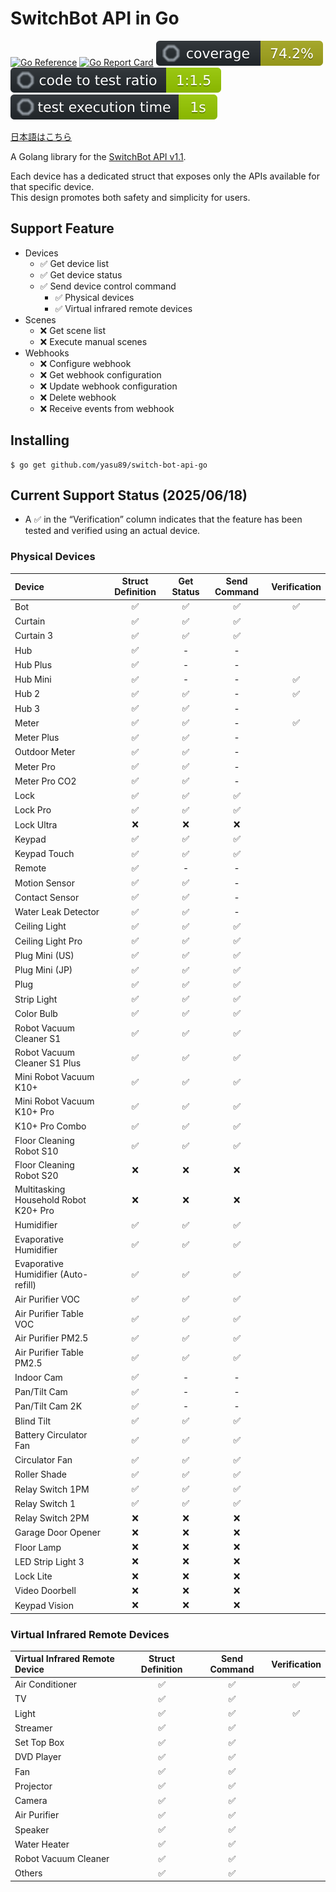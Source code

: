 # SwitchBot API in Go

[![Go Reference](https://pkg.go.dev/badge/github.com/yasu89/switch-bot-api-go.svg)](https://pkg.go.dev/github.com/yasu89/switch-bot-api-go)
[![Go Report Card](https://goreportcard.com/badge/github.com/yasu89/switch-bot-api-go)](https://goreportcard.com/report/github.com/yasu89/switch-bot-api-go)
![Coverage](https://raw.githubusercontent.com/yasu89/octocovs/main/badges/yasu89/switch-bot-api-go/coverage.svg)
![Code to Test Ratio](https://raw.githubusercontent.com/yasu89/octocovs/main/badges/yasu89/switch-bot-api-go/ratio.svg)
![Test Execution Time](https://raw.githubusercontent.com/yasu89/octocovs/main/badges/yasu89/switch-bot-api-go/time.svg)

[日本語はこちら](README_ja.md)

A Golang library for the [SwitchBot API v1.1](https://github.com/OpenWonderLabs/SwitchBotAPI).

Each device has a dedicated struct that exposes only the APIs available for that specific device.<br>
This design promotes both safety and simplicity for users.

## Support Feature

- Devices
  - ✅️ Get device list
  - ✅ Get device status
  - ✅ Send device control command
    - ✅ Physical devices
    - ✅ Virtual infrared remote devices
- Scenes
  - ❌ Get scene list
  - ❌ Execute manual scenes
- Webhooks
  - ❌ Configure webhook
  - ❌ Get webhook configuration
  - ❌ Update webhook configuration
  - ❌ Delete webhook
  - ❌ Receive events from webhook

## Installing

```shell
$ go get github.com/yasu89/switch-bot-api-go
```

## Current Support Status (2025/06/18)

- A ✅ in the “Verification” column indicates that the feature has been tested and verified using an actual device.

### Physical Devices

| Device                                | Struct Definition | Get Status | Send Command | Verification |
|:--------------------------------------|:-----------------:|:----------:|:------------:|:------------:|
| Bot                                   |         ✅         |     ✅      |      ✅       |      ✅       |
| Curtain                               |         ✅         |     ✅      |      ✅       |              |
| Curtain 3                             |         ✅         |     ✅      |      ✅       |              |
| Hub                                   |        ✅️         |     -      |      -       |              |
| Hub Plus                              |         ✅         |     -      |      -       |              |
| Hub Mini                              |         ✅         |     -      |      -       |      ✅       |
| Hub 2                                 |         ✅         |     ✅      |      -       |      ✅       |
| Hub 3                                 |         ✅         |     ✅      |      -       |              |
| Meter                                 |         ✅         |     ✅      |      -       |      ✅       |
| Meter Plus                            |         ✅         |     ✅      |      -       |              |
| Outdoor Meter                         |         ✅         |     ✅      |      -       |              |
| Meter Pro                             |         ✅         |     ✅      |      -       |              |
| Meter Pro CO2                         |         ✅         |     ✅      |      -       |              |
| Lock                                  |         ✅         |     ✅      |      ✅       |              |
| Lock Pro                              |         ✅         |     ✅      |      ✅       |              |
| Lock Ultra                            |         ❌         |     ❌      |      ❌       |              |
| Keypad                                |         ✅         |     ✅      |      ✅       |              |
| Keypad Touch                          |         ✅         |     ✅      |      ✅       |              |
| Remote                                |         ✅         |     -      |      -       |              |
| Motion Sensor                         |         ✅         |     ✅      |      -       |              |
| Contact Sensor                        |         ✅         |     ✅      |      -       |              |
| Water Leak Detector                   |         ✅         |     ✅      |      -       |              |
| Ceiling Light                         |         ✅         |     ✅      |      ✅       |              |
| Ceiling Light Pro                     |         ✅         |     ✅      |      ✅       |              |
| Plug Mini (US)                        |         ✅         |     ✅      |      ✅       |              |
| Plug Mini (JP)                        |         ✅         |     ✅      |      ✅       |              |
| Plug                                  |         ✅         |     ✅      |      ✅       |              |
| Strip Light                           |         ✅         |     ✅      |      ✅       |              |
| Color Bulb                            |         ✅         |     ✅      |      ✅       |              |
| Robot Vacuum Cleaner S1               |         ✅         |     ✅      |      ✅       |              |
| Robot Vacuum Cleaner S1 Plus          |         ✅         |     ✅      |      ✅       |              |
| Mini Robot Vacuum K10+                |         ✅         |     ✅      |      ✅       |              |
| Mini Robot Vacuum K10+ Pro            |         ✅         |     ✅      |      ✅       |              |
| K10+ Pro Combo                        |         ✅         |     ✅      |      ✅       |              |
| Floor Cleaning Robot S10              |         ✅         |     ✅      |      ✅       |              |
| Floor Cleaning Robot S20              |         ❌         |     ❌      |      ❌       |              |
| Multitasking Household Robot K20+ Pro |         ❌         |     ❌      |      ❌       |              |
| Humidifier                            |         ✅         |     ✅      |      ✅       |              |
| Evaporative Humidifier                |         ✅         |     ✅      |      ✅       |              |
| Evaporative Humidifier (Auto-refill)  |         ✅         |     ✅      |      ✅       |              |
| Air Purifier VOC                      |         ✅         |     ✅      |      ✅       |              |
| Air Purifier Table VOC                |         ✅         |     ✅      |      ✅       |              |
| Air Purifier PM2.5                    |         ✅         |     ✅      |      ✅       |              |
| Air Purifier Table PM2.5              |         ✅         |     ✅      |      ✅       |              |
| Indoor Cam                            |         ✅         |     -      |      -       |              |
| Pan/Tilt Cam                          |         ✅         |     -      |      -       |              |
| Pan/Tilt Cam 2K                       |         ✅         |     -      |      -       |              |
| Blind Tilt                            |         ✅         |     ✅      |      ✅       |              |
| Battery Circulator Fan                |         ✅         |     ✅      |      ✅       |              |
| Circulator Fan                        |         ✅         |     ✅      |      ✅       |              |
| Roller Shade                          |         ✅         |     ✅      |      ✅       |              |
| Relay Switch 1PM                      |         ✅         |     ✅      |      ✅       |              |
| Relay Switch 1                        |         ✅         |     ✅      |      ✅       |              |
| Relay Switch 2PM                      |         ❌         |     ❌      |      ❌       |              |
| Garage Door Opener                    |         ❌         |     ❌      |      ❌       |              |
| Floor Lamp                            |         ❌         |     ❌      |      ❌       |              |
| LED Strip Light 3                     |         ❌         |     ❌      |      ❌       |              |
| Lock Lite                             |         ❌         |     ❌      |      ❌       |              |
| Video Doorbell                        |         ❌         |     ❌      |      ❌       |              |
| Keypad Vision                         |         ❌         |     ❌      |      ❌       |              |


### Virtual Infrared Remote Devices

| Virtual Infrared Remote Device | Struct Definition | Send Command | Verification |
|:-------------------------------|:-----------------:|:------------:|:------------:|
| Air Conditioner                |         ✅         |      ✅       |      ✅       |
| TV                             |         ✅         |      ✅       |              |
| Light                          |         ✅         |      ✅       |      ✅       |
| Streamer                       |         ✅         |      ✅       |              |
| Set Top Box                    |         ✅         |      ✅       |              |
| DVD Player                     |         ✅         |      ✅       |              |
| Fan                            |         ✅         |      ✅       |              |
| Projector                      |         ✅         |      ✅       |              |
| Camera                         |         ✅         |      ✅       |              |
| Air Purifier                   |         ✅         |      ✅       |              |
| Speaker                        |         ✅         |      ✅       |              |
| Water Heater                   |         ✅         |      ✅       |              |
| Robot Vacuum Cleaner           |         ✅         |      ✅       |              |
| Others                         |         ✅         |      ✅       |              |
